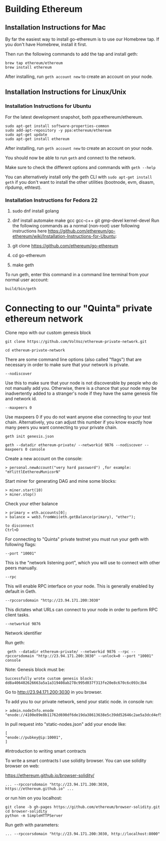 # Building Ethereum

## Installation Instructions for Mac

By far the easiest way to install go-ethereum is to use our Homebrew tap. If you don't have Homebrew, install it first.

Then run the following commands to add the tap and install geth:

```
brew tap ethereum/ethereum
brew install ethereum
```
After installing, run ```geth account new``` to create an account on your node.

## Installation Instructions for Linux/Unix
### Installation Instructions for Ubuntu
For the latest development snapshot, both ppa:ethereum/ethereum.

```
sudo apt-get install software-properties-common
sudo add-apt-repository -y ppa:ethereum/ethereum
sudo apt-get update
sudo apt-get install ethereum
```
After installing, run ```geth account new``` to create an account on your node.

You should now be able to run ```geth``` and connect to the network.

Make sure to check the different options and commands with ```geth --help```

You can alternatively install only the geth CLI with ```sudo apt-get install geth``` if you don't want to install the other utilities (bootnode, evm, disasm, rlpdump, ethtest).


### Installation Instructions for  Fedora 22

1. sudo dnf install golang
2. dnf install automake make gcc gcc-c++ git gmp-devel kernel-devel
Run the following commands as a normal (non-root) user following instructions here https://github.com/ethereum/go-ethereum/wiki/Installation-Instructions-for-Ubuntu:

3. git clone https://github.com/ethereum/go-ethereum
4. cd go-ethereum
5. make geth

To run geth, enter this command in a command line terminal from your normal user account:

```
build/bin/geth
```

# Connecting to our "Quinta" private ethereum network

Clone repo with our custom genesis block
```
git clone https://github.com/VolVoz/ethereum-private-network.git

cd ethereum-private-network
```

There are some command line options (also called "flags") that are necessary in order to make sure that your network is private.

```
--nodiscover
```
Use this to make sure that your node is not discoverable by people who do not manually add you. Otherwise, there is a chance that your node may be inadvertently added to a stranger's node if they have the same genesis file and network id.
```
--maxpeers 0
```
Use maxpeers 0 if you do not want anyone else connecting to your test chain. Alternatively, you can adjust this number if you know exactly how many peers you want connecting to your private chain.
```
geth init genesis.json

geth --datadir ethereum-private/ --networkid 9876 --nodiscover --maxpeers 0 console
```

Create a new account on the console:
```
> personal.newAccount("very hard password") ,for example: "mYlittlEethereuMunicorN"

```

Start miner for generating DAG and mine some blocks:
```
> miner.start(10)
> miner.stop()
```
Check your ether balance
```
> primary = eth.accounts[0];
> balance = web3.fromWei(eth.getBalance(primary), "ether");

to disconnect
Ctrl+D
```

For connecting to "Quinta" private testnet you must run your geth with following flags:
```
--port "10001"
```
This is the "network listening port", which you will use to connect with other peers manually.
```
--rpc
```
This will enable RPC interface on your node. This is generally enabled by default in Geth.
```
--rpccorsdomain "http://23.94.171.200:3030"
```
This dictates what URLs can connect to your node in order to perform RPC client tasks.
```
--networkid 9876
```
Network identifier

Run geth:
```
 geth --datadir ethereum-private/ --networkid 9876 --rpc --rpccorsdomain "http://23.94.171.200:3030" --unlock=0 --port "10001" console
```
Note: Genesis block must be:
```
Successfully wrote custom genesis block: dd8a406402626663a5a1a319408ab278c995d037f313fe20e8c670c6c093c3b4
```
Go to http://23.94.171.200:3030 in you browser.


To add you to our private network, send your static node. in console run:
```
> admin.nodeInfo.enode
"enode://4100e89e8b11762d690df6de19da38613638e5c39dd52646c2ae5a3dcd4ef5cae71b46e20c3ea4edb3e2e5d6e902598fadc64f2232da56fa7183f893d9976489@[::]:10001"
```

In pull request into "static-nodes.json" add your enode like:
```
[
"enode://pubkey@ip:10001",
]
```

#Introduction to writing smart contracts

To write a smart contracts I use solidity browser.
You can use solidity browser on web:

https://ethereum.github.io/browser-solidity/
```
... --rpccorsdomain "http://23.94.171.200:3030, https://ethereum.github.io" ...
```

or run him on you localhost:

```
git clone -b gh-pages https://github.com/ethereum/browser-solidity.git
cd browser-solidity
python -m SimpleHTTPServer
```
Run geth with parameters:
```
... --rpccorsdomain "http://23.94.171.200:3030, http://localhost:8000"
```
